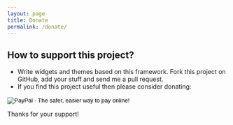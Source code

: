 ```yaml
---
layout: page
title: Donate
permalink: /donate/
---
```


How to support this project?
---------------------------
* Write widgets and themes based on this framework. Fork this project on GitHub, add your stuff and send me a pull request.
* If you find this project useful then please consider donating:
<form action="https://www.paypal.com/cgi-bin/webscr" method="post" target="_top">
<input type="hidden" name="cmd" value="_s-xclick">
<input type="hidden" name="hosted_button_id" value="SWLKXDVJUEC44">
<input type="image" src="https://www.paypalobjects.com/en_US/i/btn/btn_donate_SM.gif" border="0" name="submit" alt="PayPal - The safer, easier way to pay online!">
<img alt="" border="0" src="https://www.paypalobjects.com/en_US/i/scr/pixel.gif" width="1" height="1">
</form>


Thanks for your support!
